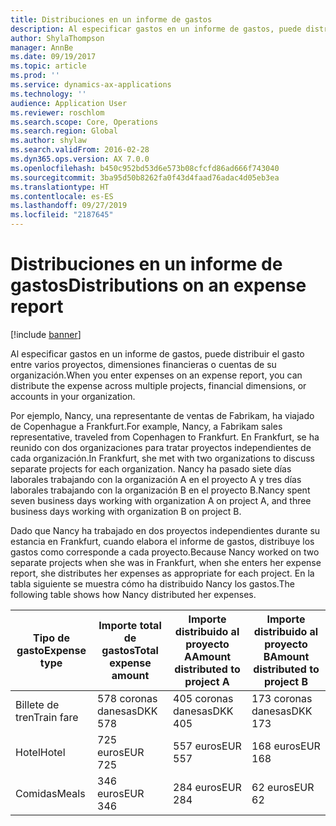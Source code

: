 ```yaml
---
title: Distribuciones en un informe de gastos
description: Al especificar gastos en un informe de gastos, puede distribuir el gasto entre varios proyectos, entidades jurídicas o cuentas de su organización.
author: ShylaThompson
manager: AnnBe
ms.date: 09/19/2017
ms.topic: article
ms.prod: ''
ms.service: dynamics-ax-applications
ms.technology: ''
audience: Application User
ms.reviewer: roschlom
ms.search.scope: Core, Operations
ms.search.region: Global
ms.author: shylaw
ms.search.validFrom: 2016-02-28
ms.dyn365.ops.version: AX 7.0.0
ms.openlocfilehash: b450c952bd53d6e573b08cfcfd86ad666f743040
ms.sourcegitcommit: 3ba95d50b8262fa0f43d4faad76adac4d05eb3ea
ms.translationtype: HT
ms.contentlocale: es-ES
ms.lasthandoff: 09/27/2019
ms.locfileid: "2187645"
---
```

# <a name="distributions-on-an-expense-report"></a><span data-ttu-id="22f6b-103">Distribuciones en un informe de gastos</span><span class="sxs-lookup"><span data-stu-id="22f6b-103">Distributions on an expense report</span></span>

[!include [banner](../includes/banner.md)]

<span data-ttu-id="22f6b-104"> Al especificar gastos en un informe de gastos, puede distribuir el gasto entre varios proyectos, dimensiones financieras o cuentas de su organización.</span><span class="sxs-lookup"><span data-stu-id="22f6b-104">When you enter expenses on an expense report, you can distribute the expense across multiple projects, financial dimensions, or accounts in your organization.</span></span>

<span data-ttu-id="22f6b-105">Por ejemplo, Nancy, una representante de ventas de Fabrikam, ha viajado de Copenhague a Frankfurt.</span><span class="sxs-lookup"><span data-stu-id="22f6b-105">For example, Nancy, a Fabrikam sales representative, traveled from Copenhagen to Frankfurt.</span></span> <span data-ttu-id="22f6b-106">En Frankfurt, se ha reunido con dos organizaciones para tratar proyectos independientes de cada organización.</span><span class="sxs-lookup"><span data-stu-id="22f6b-106">In Frankfurt, she met with two organizations to discuss separate projects for each organization.</span></span> <span data-ttu-id="22f6b-107">Nancy ha pasado siete días laborales trabajando con la organización A en el proyecto A y tres días laborales trabajando con la organización B en el proyecto B.</span><span class="sxs-lookup"><span data-stu-id="22f6b-107">Nancy spent seven business days working with organization A on project A, and three business days working with organization B on project B.</span></span>

<span data-ttu-id="22f6b-108">Dado que Nancy ha trabajado en dos proyectos independientes durante su estancia en Frankfurt, cuando elabora el informe de gastos, distribuye los gastos como corresponde a cada proyecto.</span><span class="sxs-lookup"><span data-stu-id="22f6b-108">Because Nancy worked on two separate projects when she was in Frankfurt, when she enters her expense report, she distributes her expenses as appropriate for each project.</span></span> <span data-ttu-id="22f6b-109">En la tabla siguiente se muestra cómo ha distribuido Nancy los gastos.</span><span class="sxs-lookup"><span data-stu-id="22f6b-109">The following table shows how Nancy distributed her expenses.</span></span>


| <span data-ttu-id="22f6b-110">Tipo de gasto</span><span class="sxs-lookup"><span data-stu-id="22f6b-110">Expense type</span></span> | <span data-ttu-id="22f6b-111">Importe total de gastos</span><span class="sxs-lookup"><span data-stu-id="22f6b-111">Total expense amount</span></span>|<span data-ttu-id="22f6b-112">Importe distribuido al proyecto A</span><span class="sxs-lookup"><span data-stu-id="22f6b-112">Amount distributed to project A</span></span>| <span data-ttu-id="22f6b-113">Importe distribuido al proyecto B</span><span class="sxs-lookup"><span data-stu-id="22f6b-113">Amount distributed to project B</span></span> |
|--------------|---------------------|-------------------------------|---------------------------------|
|<span data-ttu-id="22f6b-114">Billete de tren</span><span class="sxs-lookup"><span data-stu-id="22f6b-114">Train fare</span></span>   |<span data-ttu-id="22f6b-115">578 coronas danesas</span><span class="sxs-lookup"><span data-stu-id="22f6b-115">DKK 578</span></span>              |<span data-ttu-id="22f6b-116">405 coronas danesas</span><span class="sxs-lookup"><span data-stu-id="22f6b-116">DKK 405</span></span>                        |<span data-ttu-id="22f6b-117">173 coronas danesas</span><span class="sxs-lookup"><span data-stu-id="22f6b-117">DKK 173</span></span>                          |
|<span data-ttu-id="22f6b-118">Hotel</span><span class="sxs-lookup"><span data-stu-id="22f6b-118">Hotel</span></span>         |<span data-ttu-id="22f6b-119">725 euros</span><span class="sxs-lookup"><span data-stu-id="22f6b-119">EUR 725</span></span>              |<span data-ttu-id="22f6b-120">557 euros</span><span class="sxs-lookup"><span data-stu-id="22f6b-120">EUR 557</span></span>                        |<span data-ttu-id="22f6b-121">168 euros</span><span class="sxs-lookup"><span data-stu-id="22f6b-121">EUR 168</span></span>                          |
|<span data-ttu-id="22f6b-122">Comidas</span><span class="sxs-lookup"><span data-stu-id="22f6b-122">Meals</span></span>         |<span data-ttu-id="22f6b-123">346 euros</span><span class="sxs-lookup"><span data-stu-id="22f6b-123">EUR 346</span></span>              |<span data-ttu-id="22f6b-124">284 euros</span><span class="sxs-lookup"><span data-stu-id="22f6b-124">EUR 284</span></span>                        |<span data-ttu-id="22f6b-125">62 euros</span><span class="sxs-lookup"><span data-stu-id="22f6b-125">EUR 62</span></span>                           |

